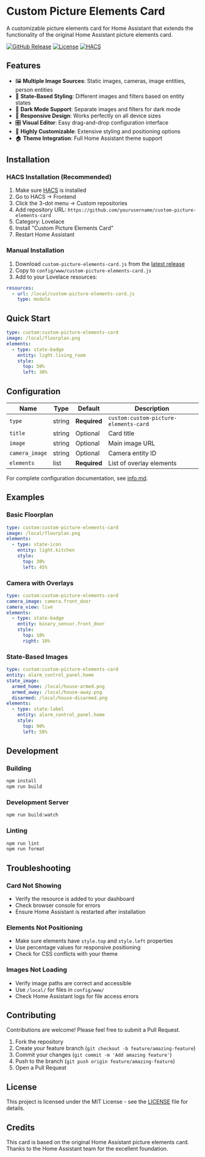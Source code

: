 # Custom Picture Elements Card

A customizable picture elements card for Home Assistant that extends the functionality of the original Home Assistant picture elements card.

[![GitHub Release][releases-shield]][releases]
[![License][license-shield]](LICENSE)
[![HACS][hacsbadge]][hacs]

[releases-shield]: https://img.shields.io/github/release/yourusername/custom-picture-elements-card.svg?style=for-the-badge
[releases]: https://github.com/yourusername/custom-picture-elements-card/releases
[license-shield]: https://img.shields.io/github/license/yourusername/custom-picture-elements-card.svg?style=for-the-badge
[hacs]: https://github.com/hacs/integration
[hacsbadge]: https://img.shields.io/badge/HACS-Custom-orange.svg?style=for-the-badge

## Features

- 🖼️ **Multiple Image Sources**: Static images, cameras, image entities, person entities
- 🎨 **State-Based Styling**: Different images and filters based on entity states
- 🌙 **Dark Mode Support**: Separate images and filters for dark mode
- 📱 **Responsive Design**: Works perfectly on all device sizes
- 🎛️ **Visual Editor**: Easy drag-and-drop configuration interface
- 🔧 **Highly Customizable**: Extensive styling and positioning options
- 🏠 **Theme Integration**: Full Home Assistant theme support

## Installation

### HACS Installation (Recommended)

1. Make sure [HACS](https://hacs.xyz/) is installed
2. Go to HACS → Frontend
3. Click the 3-dot menu → Custom repositories
4. Add repository URL: `https://github.com/yourusername/custom-picture-elements-card`
5. Category: Lovelace
6. Install "Custom Picture Elements Card"
7. Restart Home Assistant

### Manual Installation

1. Download `custom-picture-elements-card.js` from the [latest release](https://github.com/yourusername/custom-picture-elements-card/releases)
2. Copy to `config/www/custom-picture-elements-card.js`
3. Add to your Lovelace resources:

```yaml
resources:
  - url: /local/custom-picture-elements-card.js
    type: module
```

## Quick Start

```yaml
type: custom:custom-picture-elements-card
image: /local/floorplan.png
elements:
  - type: state-badge
    entity: light.living_room
    style:
      top: 50%
      left: 30%
```

## Configuration

| Name | Type | Default | Description |
|------|------|---------|-------------|
| `type` | string | **Required** | `custom:custom-picture-elements-card` |
| `title` | string | Optional | Card title |
| `image` | string | Optional | Main image URL |
| `camera_image` | string | Optional | Camera entity ID |
| `elements` | list | **Required** | List of overlay elements |

For complete configuration documentation, see [info.md](info.md).

## Examples

### Basic Floorplan
```yaml
type: custom:custom-picture-elements-card
image: /local/floorplan.png
elements:
  - type: state-icon
    entity: light.kitchen
    style:
      top: 30%
      left: 45%
```

### Camera with Overlays
```yaml
type: custom:custom-picture-elements-card
camera_image: camera.front_door
camera_view: live
elements:
  - type: state-badge
    entity: binary_sensor.front_door
    style:
      top: 10%
      right: 10%
```

### State-Based Images
```yaml
type: custom:custom-picture-elements-card
entity: alarm_control_panel.home
state_image:
  armed_home: /local/house-armed.png
  armed_away: /local/house-away.png
  disarmed: /local/house-disarmed.png
elements:
  - type: state-label
    entity: alarm_control_panel.home
    style:
      top: 90%
      left: 50%
```

## Development

### Building

```bash
npm install
npm run build
```

### Development Server

```bash
npm run build:watch
```

### Linting

```bash
npm run lint
npm run format
```

## Troubleshooting

### Card Not Showing
- Verify the resource is added to your dashboard
- Check browser console for errors
- Ensure Home Assistant is restarted after installation

### Elements Not Positioning
- Make sure elements have `style.top` and `style.left` properties
- Use percentage values for responsive positioning
- Check for CSS conflicts with your theme

### Images Not Loading
- Verify image paths are correct and accessible
- Use `/local/` for files in `config/www/`
- Check Home Assistant logs for file access errors

## Contributing

Contributions are welcome! Please feel free to submit a Pull Request.

1. Fork the repository
2. Create your feature branch (`git checkout -b feature/amazing-feature`)
3. Commit your changes (`git commit -m 'Add amazing feature'`)
4. Push to the branch (`git push origin feature/amazing-feature`)
5. Open a Pull Request

## License

This project is licensed under the MIT License - see the [LICENSE](LICENSE) file for details.

## Credits

This card is based on the original Home Assistant picture elements card. Thanks to the Home Assistant team for the excellent foundation.